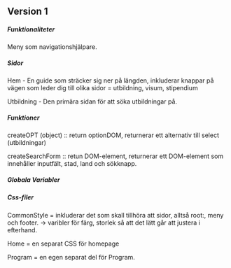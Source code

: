 ## Version 1

##### Funktionaliteter
Meny som navigationshjälpare.

##### Sidor
Hem - En guide som sträcker sig ner på längden, inkluderar knappar på vägen som leder dig till olika sidor = utbildning, visum, stipendium 

Utbildning - Den primära sidan för att söka utbildningar på. 

##### Funktioner
createOPT (object) :: return optionDOM, returnerar ett alternativ till select (utbildningar)

createSearchForm :: retun DOM-element, returnerar ett DOM-element som innehåller inputfält, stad, land och sökknapp. 

##### Globala Variabler


##### Css-filer
CommonStyle = inkluderar det som skall tillhöra att sidor, alltså root:, meny och footer.
    -> varibler för färg, storlek så att det lätt går att justera i efterhand.

Home = en separat CSS för homepage

Program = en egen separat del för Program.
